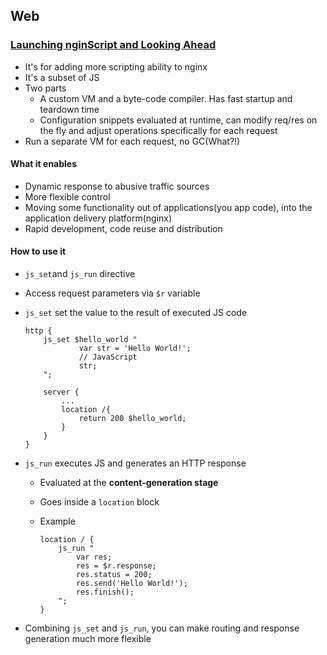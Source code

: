 ## Web

### [Launching nginScript and Looking Ahead](https://www.nginx.com/blog/launching-nginscript-and-looking-ahead/)

* It's for adding more scripting ability to nginx
* It's a subset of JS
* Two parts
  * A custom VM and a byte-code compiler. Has fast startup and teardown time
  * Configuration snippets evaluated at runtime, can modify req/res on the fly and adjust operations specifically for each request
* Run a separate VM for each request, no GC(What?!)

#### What it enables

* Dynamic response to abusive traffic sources
* More flexible control
* Moving some functionality out of applications(you app code), into the application delivery platform(nginx)
* Rapid development, code reuse and distribution

#### How to use it

* `js_set`and `js_run` directive
* Access request parameters via `$r` variable
* `js_set` set the value to the result of executed JS code
  
  ```
  http {
      js_set $hello_world "
              var str = 'Hello World!';
              // JavaScript
              str;
      ";

      server {
          ...
          location /{
              return 200 $hello_world;
          }
      }
  }
  ```
* `js_run` executes JS and generates an HTTP response
  * Evaluated at the **content-generation stage**
  * Goes inside a `location` block
  * Example 

    ```
    location / {
        js_run "
            var res;
            res = $r.response;
            res.status = 200;
            res.send('Hello World!');
            res.finish();
        ";
    }
    ```
* Combining `js_set` and `js_run`, you can make routing and response generation much more  flexible